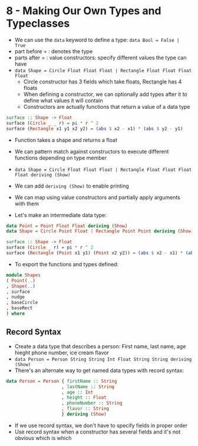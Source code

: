 # 8 - Making Our Own Types and Typeclasses

- We can use the `data` keyword to define a type: `data Bool = False | True`
- part before = : denotes the type
- parts after = : value constructors: specify different values the type can have
- `data Shape = Circle Float Float Float | Rectangle Float Float Float Float`
  - Circle constructor has 3 fields which take floats, Rectangle has 4 floats
  - When defining a constructor, we can optionally add types after it to define what values it will contain
  - Constructors are actually functions that return a value of a data type

```haskell
surface :: Shape -> Float  
surface (Circle _ _ r) = pi * r ^ 2  
surface (Rectangle x1 y1 x2 y2) = (abs $ x2 - x1) * (abs $ y2 - y1)  
```

- Function takes a shape and returns a float
- We can pattern match against constructors to execute different functions depending on type member

- `data Shape = Circle Float Float Float | Rectangle Float Float Float Float deriving (Show)`
- We can add `deriving (Show)` to enable printing
- We can map using value constructors and partially apply arguments with them

- Let's make an intermediate data type:
  
```haskell
data Point = Point Float Float deriving (Show)  
data Shape = Circle Point Float | Rectangle Point Point deriving (Show)  

surface :: Shape -> Float  
surface (Circle _ r) = pi * r ^ 2  
surface (Rectangle (Point x1 y1) (Point x2 y2)) = (abs $ x2 - x1) * (abs $ y2 - y1)  
```

- To export the functions and types defined:

```haskell
module Shapes  
( Point(..)  
, Shape(..)  
, surface  
, nudge  
, baseCircle  
, baseRect  
) where  
```

## Record Syntax

- Create a data type that describes a person: First name, last name, age hieght phone number, ice cream flavor
- `data Person = Person String String Int Float String String deriving (Show)`
- There's an alternate way to get named data types with record syntax:

```haskell
data Person = Person { firstName :: String  
                     , lastName :: String  
                     , age :: Int  
                     , height :: Float  
                     , phoneNumber :: String  
                     , flavor :: String  
                     } deriving (Show)  
```

- If we use record syntax, we don't have to specify fields in proper order
- Use record syntax when a constructor has several fields and it's not obvious which is which
